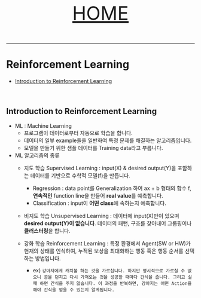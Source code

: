 <p align="center" style="font-size:50px">
    <a href="https://github.com/lsw6684/ComputerScience">HOME</a>
</p>

***

# Reinforcement Learning
- [Introduction to Reinforcement Learning](#introduction-to-reinforcement-learning)

<br />

## Introduction to Reinforcement Learning
- ML : Machine Learning
    - 프로그램이 데이터로부터 자동으로 학습을 합니다.
    - 데이터의 일부 example들을 일반화여 특정 문제를 해결하는 알고리즘입니다.
    - 모델을 만들기 위한 샘플 데이터를 Training data라고 부릅니다.
- ML 알고리즘의 종류
    - 지도 학습 Supervised Learning : input(X) & desired output(Y)을 포함하는 데이터를 기반으로 수학적 모델(f)을 만듭니다.
        - Regression : data point를 Generalization 하여 ax + b 형태의 함수 f,**연속적인** function line을 만들어 **real value**를 예측합니다.
        - Classification : input이 **어떤 class**에 속하는지 예측합니다.
    - 비지도 학습 Unsupervised Learning : 데이터에 input(X)만이 있으며 **desired output(Y)이 없습니다**. 데이터의 패턴, 구조를 찾아내어 그룹핑이나 **클러스터링**을 합니다.

    - 강화 학습 Reinforcement Learning : 특정 환경에서 Agent(SW or HW)가 현재의 상태를 인식하여, 누적된 보상을 최대화하는 행동 혹은 행동 순서를 선택하는 방법입니다.
        - ex) ```강아지에게 캐치볼 하는 것을 가르칩니다. 하지만 명시적으로 가르칠 수 없으니 공을 던지고 다시 가져오는 것을 성공할 때마다 간식을 줍니다. 그리고 실패 하면 간식을 주지 않습니다. 이 과정을 반복하면, 강아지는 어떤 Action을 해야 간식을 얻을 수 있는지 알게됩니다.```